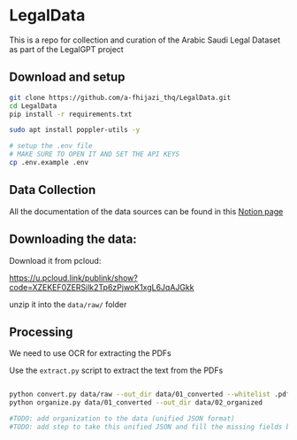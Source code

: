 # LegalData

This is a repo for collection and curation of the Arabic Saudi Legal Dataset as part of the LegalGPT project

## Download and setup

```bash
git clone https://github.com/a-fhijazi_thq/LegalData.git
cd LegalData
pip install -r requirements.txt

sudo apt install poppler-utils -y

# setup the .env file
# MAKE SURE TO OPEN IT AND SET THE API KEYS
cp .env.example .env

```

## Data Collection

All the documentation of the data sources can be found in this [Notion page](https://www.notion.so/Open-data-repository-fffd5adfbce74a738a0243eb02fdd62f?pvs=4)

## Downloading the data:

Download it from pcloud:

<https://u.pcloud.link/publink/show?code=XZEKEF0ZERSjlk2Tp6zPjwoK1xgL6JqAJGkk>

unzip it into the `data/raw/` folder

## Processing

We need to use OCR for extracting the PDFs

Use the `extract.py` script to extract the text from the PDFs


<!--
sudo apt install imagemagick -y
sudo cp /etc/ImageMagick-6/policy.xml /etc/ImageMagick-6/policy.xml.backup

sudo sed -i 's/rights="none"/rights="read|write"/' /etc/ImageMagick-*/policy.xml


srcext=pdf; find data/raw/ -type f -name "*.$srcext" -print0 | xargs -0 -P $(nproc --all) -I{} sh -c 'convert -density 300 "$1" -quality 100 "${1%.*}_page_%03d.png" | echo "" ' -- {} | tqdm --unit .$srcext --total $(find data/raw/ -type f -name "*.$srcext" | wc -l) > /dev/null
 -->

```bash

python convert.py data/raw --out_dir data/01_converted --whitelist .pdf --ocr azure --processors 50
python organize.py data/01_converted --out_dir data/02_organized

#TODO: add organization to the data (unified JSON format)
#TODO: add step to take this unified JSON and fill the missing fields by reading the content with an LLM
```
